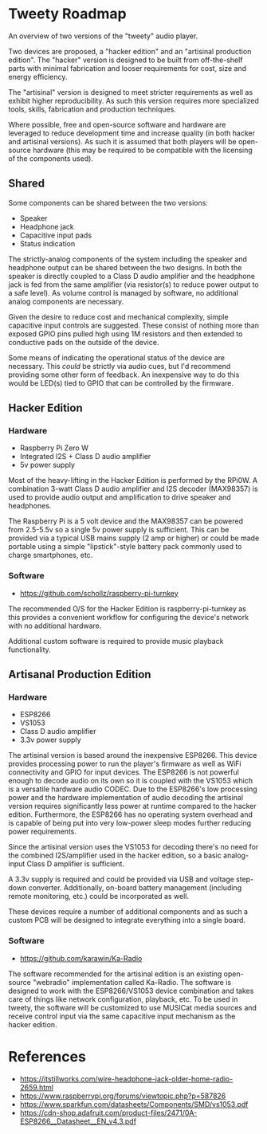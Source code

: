 # Tweety Roadmap

An overview of two versions of the "tweety" audio player.

Two devices are proposed, a "hacker edition" and an "artisinal production edition".  The "hacker" version is designed to be built from off-the-shelf parts with minimal fabrication and looser requirements for cost, size and energy efficiency.

The "artisinal" version is designed to meet stricter requirements as well as exhibit higher reproducibility.  As such this version requires more specialized tools, skills, fabrication and production techniques.

Where possible, free and open-source software and hardware are leveraged to reduce development time and increase quality (in both hacker and artisinal versions).  As such it is assumed that both players will be open-source hardware (this may be required to be compatible with the licensing of the components used).


## Shared

Some components can be shared between the two versions:

* Speaker
* Headphone jack
* Capacitive input pads
* Status indication

The strictly-analog components of the system including the speaker and headphone output can be shared between the two designs.  In both the speaker is directly coupled to a Class D audio amplifier and the headphone jack is fed from the same amplifier (via resistor(s) to reduce power output to a safe level).  As volume control is managed by software, no additional analog components are necessary.

Given the desire to reduce cost and mechanical complexity, simple capacitive input controls are suggested.  These consist of nothing more than exposed GPIO pins pulled high using 1M resistors and then extended to conductive pads on the outside of the device.

Some means of indicating the operational status of the device are necessary.  This *could* be strictly via audio cues, but I'd recommend providing some other form of feedback.  An inexpensive way to do this would be LED(s) tied to GPIO that can be controlled by the firmware.


## Hacker Edition

### Hardware

* Raspberry Pi Zero W
* Integrated I2S + Class D audio amplifier
* 5v power supply

Most of the heavy-lifting in the Hacker Edition is performed by the RPi0W.  A combination 3-watt Class D audio amplifier and I2S decoder (MAX98357) is used to provide audio output and amplification to drive speaker and headphones.

The Raspberry Pi is a 5 volt device and the MAX98357 can be powered from 2.5-5.5v so a single 5v power supply is sufficient.  This can be provided via a typical USB mains supply (2 amp or higher) or could be made portable using a simple "lipstick"-style battery pack commonly used to charge smartphones, etc.


### Software

* https://github.com/schollz/raspberry-pi-turnkey

The recommended O/S for the Hacker Edition is raspberry-pi-turnkey as this provides a convenient workflow for configuring the device's network with no additional hardware.

Additional custom software is required to provide music playback functionality.


## Artisanal Production Edition

### Hardware

* ESP8266
* VS1053
* Class D audio amplifier
* 3.3v power supply

The artisinal version is based around the inexpensive ESP8266.  This device provides processing power to run the player's firmware as well as WiFi connectivity and GPIO for input devices.  The ESP8266 is not powerful enough to decode audio on its own so it is coupled with the VS1053 which is a versatile hardware audio CODEC.  Due to the ESP8266's low processing power and the hardware implementation of audio decoding the artisinal version requires significantly less power at runtime compared to the hacker edition.  Furthermore, the ESP8266 has no operating system overhead and is capable of being put into very low-power sleep modes further reducing power requirements.

Since the artisinal version uses the VS1053 for decoding there's no need for the combined I2S/amplifier used in the hacker edition, so a basic analog-input Class D amplifier is sufficient.

A 3.3v supply is required and could be provided via USB and voltage step-down converter.  Additionally, on-board battery management (including remote monitoring, etc.) could be incorporated as well.

These devices require a number of additional components and as such a custom PCB will be designed to integrate everything into a single board.


### Software

* https://github.com/karawin/Ka-Radio

The software recommended for the artisinal edition is an existing open-source "webradio" implementation called Ka-Radio.  The software is designed to work with the ESP8266/VS1053 device combination and takes care of things like network configuration, playback, etc.  To be used in tweety, the software will be customized to use MUSICat media sources and receive control input via the same capacitive input mechanism as the hacker edition.


# References

* https://itstillworks.com/wire-headphone-jack-older-home-radio-2659.html
* https://www.raspberrypi.org/forums/viewtopic.php?p=587826
* https://www.sparkfun.com/datasheets/Components/SMD/vs1053.pdf
* https://cdn-shop.adafruit.com/product-files/2471/0A-ESP8266__Datasheet__EN_v4.3.pdf
